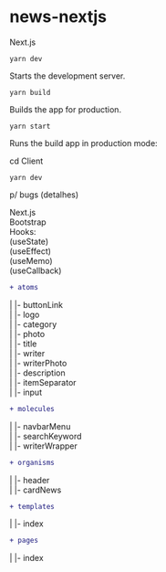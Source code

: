 # news-nextjs
Next.js

`yarn dev`

Starts the development server.

`yarn build`

Builds the app for production.

`yarn start`

Runs the build app in production mode:

cd Client

`yarn dev`

p/ bugs (detalhes)

Next.js</br>
Bootstrap</br>
Hooks:</br>
(useState)</br>
(useEffect)</br>
(useMemo)</br>
(useCallback)</br>

```diff
+ atoms
```
| |- buttonLink</br>
| |- logo</br>
| |- category</br>
| |- photo</br>
| |- title</br>
| |- writer</br>
| |- writerPhoto</br>
| |- description</br>
| |- itemSeparator</br>
| |- input</br>

```diff
+ molecules
```
| |- navbarMenu</br>
| |- searchKeyword</br>
| |- writerWrapper</br>

```diff
+ organisms
```
| |- header</br>
| |- cardNews</br>

```diff
+ templates
```
| |- index</br>

```diff
+ pages
```
| |- index</br>
